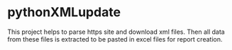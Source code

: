 # pythonXMLupdate
This project helps to parse https site and download xml files. Then all data from these files is extracted to be pasted
in excel files for report creation. 
